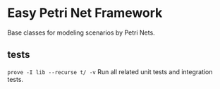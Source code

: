 # Easy Petri Net Framework
Base classes for modeling scenarios by Petri Nets.

## tests
`prove -I lib --recurse t/ -v`
Run all related unit tests and integration tests.
